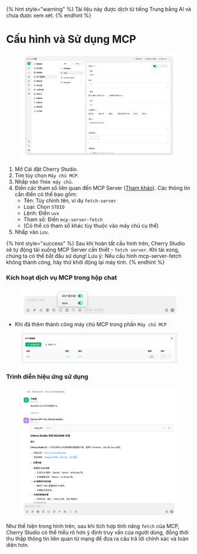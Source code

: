 
{% hint style="warning" %}
Tài liệu này được dịch từ tiếng Trung bằng AI và chưa được xem xét.
{% endhint %}

# Cấu hình và Sử dụng MCP

<figure><img src="../../.gitbook/assets/image (8).png" alt=""><figcaption></figcaption></figure>

1. Mở Cài đặt Cherry Studio.
2. Tìm tùy chọn `Máy chủ MCP`.
3. Nhấp vào `Thêm máy chủ`.
4. Điền các tham số liên quan đến MCP Server ([Tham khảo](https://github.com/modelcontextprotocol/servers/tree/main/src/fetch)). Các thông tin cần điền có thể bao gồm:
   * Tên: Tùy chỉnh tên, ví dụ `fetch-server`
   * Loại: Chọn `STDIO`
   * Lệnh: Điền `uvx`
   * Tham số: Điền `mcp-server-fetch`
   * (Có thể có tham số khác tùy thuộc vào máy chủ cụ thể)
5. Nhấp vào `Lưu`.

{% hint style="success" %}
Sau khi hoàn tất cấu hình trên, Cherry Studio sẽ tự động tải xuống MCP Server cần thiết - `fetch server`. Khi tải xong, chúng ta có thể bắt đầu sử dụng! Lưu ý: Nếu cấu hình mcp-server-fetch không thành công, hãy thử khởi động lại máy tính.
{% endhint %}

### Kích hoạt dịch vụ MCP trong hộp chat

<figure><img src="../../.gitbook/assets/MCP-输入框按钮示例.png" alt=""><figcaption></figcaption></figure>

* Khi đã thêm thành công máy chủ MCP trong phần `Máy chủ MCP`

<figure><img src="../../.gitbook/assets/MCP服务器示例.png" alt=""><figcaption></figcaption></figure>

### **Trình diễn hiệu ứng sử dụng**

<figure><img src="../../.gitbook/assets/image (1) (1).png" alt=""><figcaption></figcaption></figure>

Như thể hiện trong hình trên, sau khi tích hợp tính năng `fetch` của MCP, Cherry Studio có thể hiểu rõ hơn ý định truy vấn của người dùng, đồng thời thu thập thông tin liên quan từ mạng để đưa ra câu trả lời chính xác và toàn diện hơn.
